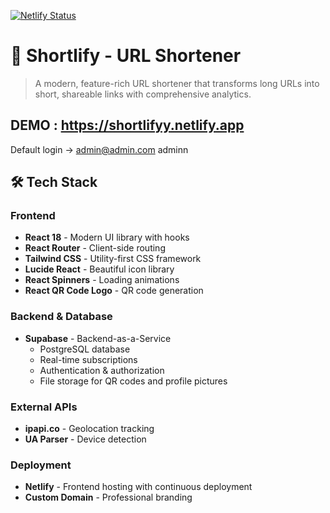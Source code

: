 [![Netlify Status](https://api.netlify.com/api/v1/badges/17f7f56f-07f4-48aa-aa9b-47324e056d6d/deploy-status)](https://app.netlify.com/projects/shortlifyy/deploys)

# 🔗 Shortlify - URL Shortener

> A modern, feature-rich URL shortener that transforms long URLs into short, shareable links with comprehensive analytics.

## DEMO : https://shortlifyy.netlify.app
Default login -> admin@admin.com
                 adminn

## 🛠️ Tech Stack

### **Frontend**
- **React 18** - Modern UI library with hooks
- **React Router** - Client-side routing
- **Tailwind CSS** - Utility-first CSS framework
- **Lucide React** - Beautiful icon library
- **React Spinners** - Loading animations
- **React QR Code Logo** - QR code generation

### **Backend & Database**
- **Supabase** - Backend-as-a-Service
  - PostgreSQL database
  - Real-time subscriptions
  - Authentication & authorization
  - File storage for QR codes and profile pictures

### **External APIs**
- **ipapi.co** - Geolocation tracking
- **UA Parser** - Device detection

### **Deployment**
- **Netlify** - Frontend hosting with continuous deployment
- **Custom Domain** - Professional branding




